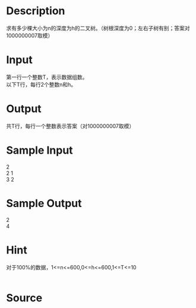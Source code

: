 
# Description

<div class="content"><div>求有多少棵大小为n的深度为h的二叉树。（树根深度为0；左右子树有别；答案对1000000007取模）</div>
<p></p></div>

# Input

<div class="content"><div>第一行一个整数T，表示数据组数。</div>
<div>以下T行，每行2个整数n和h。</div>
<p></p></div>

# Output

<div class="content"><div>共T行，每行一个整数表示答案（对1000000007取模）</div>
<p></p></div>

# Sample Input

<div class="content"><span class="sampledata">2<br/>
2 1<br/>
3 2</span></div>

# Sample Output

<div class="content"><span class="sampledata">2<br/>
4</span></div>

# Hint

<div class="content"><p></p><div>对于100%的数据，1&lt;=n&lt;=600,0&lt;=h&lt;=600,1&lt;=T&lt;=10</div><br/>
<p></p><p></p></div>

# Source

<div class="content"><p><a href="problemset.php?search="></a></p></div>

